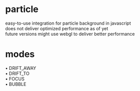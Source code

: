 # particle
easy-to-use integration for particle background in javascript<br />
does not deliver optimized performance as of yet<br />
future versions might use webgl to deliver better performance

# modes
• DRIFT_AWAY <br />
• DRIFT_TO <br />
• FOCUS <br />
• BUBBLE <br />
